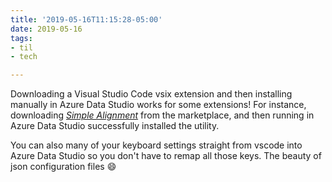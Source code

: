 ```yaml
---
title: '2019-05-16T11:15:28-05:00'
date: 2019-05-16
tags:
- til
- tech

---
```

Downloading a Visual Studio Code vsix extension and then installing manually in Azure Data Studio works for some extensions! For instance, downloading [_Simple Alignment_](http://bit.ly/2Ef3nxU "Simple Alignment") from the marketplace, and then running in Azure Data Studio successfully installed the utility.

You can also many of your keyboard settings straight from vscode into Azure Data Studio so you don't have to remap all those keys. The beauty of json configuration files :smile:
